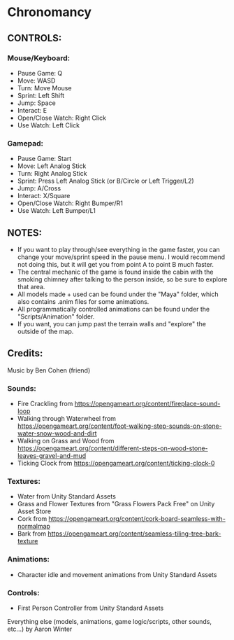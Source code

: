 # Chronomancy

## CONTROLS:
### Mouse/Keyboard:
- Pause Game: Q		
- Move: WASD
- Turn: Move Mouse
- Sprint: Left Shift
- Jump: Space
- Interact: E
- Open/Close Watch: Right Click
- Use Watch: Left Click
### Gamepad:
- Pause Game: Start		
- Move: Left Analog Stick
- Turn: Right Analog Stick
- Sprint: Press Left Analog Stick (or B/Circle or Left Trigger/L2)
- Jump: A/Cross
- Interact: X/Square
- Open/Close Watch: Right Bumper/R1
- Use Watch: Left Bumper/L1

## NOTES:
- If you want to play through/see everything in the game faster, you can change your move/sprint speed in the pause menu. I would recommend not doing this, but it will get you from point A to point B much faster.
- The central mechanic of the game is found inside the cabin with the smoking chimney after talking to the person inside, so be sure to explore that area.
- All models made + used can be found under the "Maya" folder, which also contains .anim files for some animations.
- All programmatically controlled animations can be found under the "Scripts/Animation" folder.
- If you want, you can jump past the terrain walls and "explore" the outside of the map.


## Credits: 
Music by Ben Cohen (friend)
### Sounds:
- Fire Crackling from https://opengameart.org/content/fireplace-sound-loop
- Walking through Waterwheel from https://opengameart.org/content/foot-walking-step-sounds-on-stone-water-snow-wood-and-dirt
- Walking on Grass and Wood from https://opengameart.org/content/different-steps-on-wood-stone-leaves-gravel-and-mud
- Ticking Clock from https://opengameart.org/content/ticking-clock-0
### Textures:
- Water from Unity Standard Assets
- Grass and Flower Textures from "Grass Flowers Pack Free" on Unity Asset Store
- Cork from https://opengameart.org/content/cork-board-seamless-with-normalmap
- Bark from https://opengameart.org/content/seamless-tiling-tree-bark-texture
### Animations:
- Character idle and movement animations from Unity Standard Assets
### Controls:
- First Person Controller from Unity Standard Assets
		
Everything else (models, animations, game logic/scripts, other sounds, etc...) by Aaron Winter
